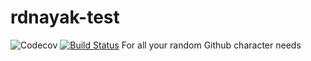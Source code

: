 # rdnayak-test

![Codecov](https://img.shields.io/codecov/c/github/rdandnayak/rdnayak-test)
[![Build Status](https://travis-ci.org/rdandnayak/rdnayak-test.svg?branch=master)](https://travis-ci.org/rdandnayak/rdnayak-test)
For all your random Github character needs
